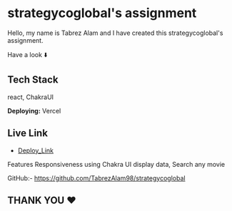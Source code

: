 
# strategycoglobal's assignment

Hello, my name is Tabrez Alam and I have created this strategycoglobal's assignment.

Have a look ⬇️



## Tech Stack

react, ChakraUI

**Deploying:** Vercel


## Live Link

- [Deploy_Link](https://global-drab.vercel.app/)

Features
Responsiveness using Chakra UI
display data,
Search any movie



GitHub:- https://github.com/TabrezAlam98/strategycoglobal







## THANK YOU ❤️
